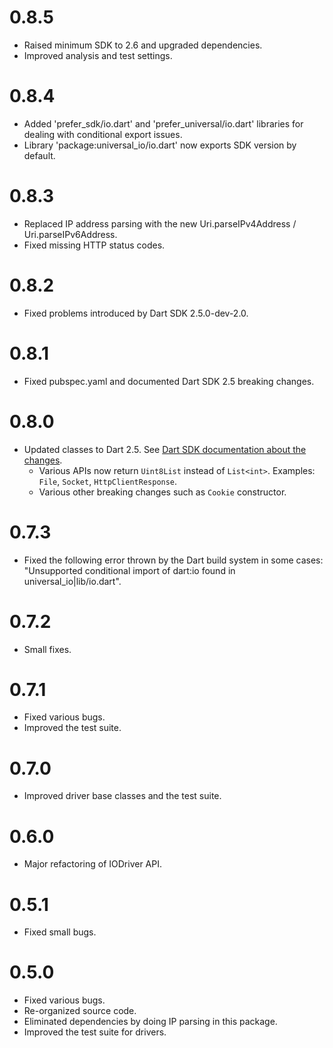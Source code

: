 # 0.8.5
  * Raised minimum SDK to 2.6 and upgraded dependencies.
  * Improved analysis and test settings.

# 0.8.4
  * Added 'prefer_sdk/io.dart' and 'prefer_universal/io.dart' libraries for dealing with conditional
    export issues.
  * Library 'package:universal_io/io.dart' now exports SDK version by default.

# 0.8.3
  * Replaced IP address parsing with the new Uri.parseIPv4Address / Uri.parseIPv6Address.
  * Fixed missing HTTP status codes.

# 0.8.2
  * Fixed problems introduced by Dart SDK 2.5.0-dev-2.0.

# 0.8.1
  * Fixed pubspec.yaml and documented Dart SDK 2.5 breaking changes.

# 0.8.0
  * Updated classes to Dart 2.5. See [Dart SDK documentation about the changes](https://github.com/dart-lang/sdk/blob/master/CHANGELOG.md).
    * Various APIs now return `Uint8List` instead of `List<int>`. Examples: `File`, `Socket`, `HttpClientResponse`.
    * Various other breaking changes such as `Cookie` constructor.

# 0.7.3
  * Fixed the following error thrown by the Dart build system in some cases: "Unsupported conditional import of dart:io found in universal_io|lib/io.dart".
  
# 0.7.2
  * Small fixes.
  
# 0.7.1
  * Fixed various bugs.
  * Improved the test suite.
  
# 0.7.0
  * Improved driver base classes and the test suite.
  
# 0.6.0
  * Major refactoring of IODriver API.

# 0.5.1
  * Fixed small bugs.
  
# 0.5.0
  * Fixed various bugs.
  * Re-organized source code.
  * Eliminated dependencies by doing IP parsing in this package.
  * Improved the test suite for drivers.